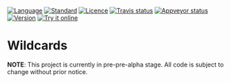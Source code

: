 [![Language](https://img.shields.io/badge/language-C++-blue.svg)](https://isocpp.org/) [![Standard](https://img.shields.io/badge/C%2B%2B-11%2F14%2F17-blue.svg)](https://en.wikipedia.org/wiki/C%2B%2B#Standardization) [![Licence](https://img.shields.io/badge/license-Boost%201.0-blue.svg)](http://www.boost.org/LICENSE_1_0.txt) [![Travis status](https://travis-ci.org/zemasoft/wildcards.svg?branch=master)](https://travis-ci.org/zemasoft/wildcards) [![Appveyor status](https://ci.appveyor.com/api/projects/status/github/zemasoft/wildcards?svg=true&branch=master)](https://ci.appveyor.com/project/zemasoft/wildcards) [![Version](https://badge.fury.io/gh/zemasoft%2Fwildcards.svg)](http://semver.org) [![Try it online](https://img.shields.io/badge/try%20it-online-blue.svg)](https://github.com/zemasoft/wildcards/tree/master/example)

# Wildcards

**NOTE**: This project is currently in pre-pre-alpha stage. All code is subject to change without prior notice.
